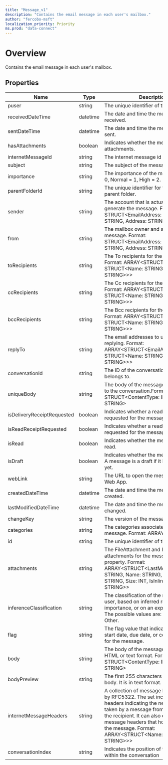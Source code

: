 ```yaml
---
title: "Message_v1"
description: "Contains the email message in each user's mailbox."
author: "fercobo-msft"
localization_priority: Priority
ms.prod: "data-connect"
---
```


# Overview

Contains the email message in each user's mailbox.

## Properties

| Name                       | Type     | Description                                                                                                                                                                                                                                                                                              |
| -------------------------- | -------- | -------------------------------------------------------------------------------------------------------------------------------------------------------------------------------------------------------------------------------------------------------------------------------------------------------- |
| puser                         | string   | The unique identifier of the user.  |
| receivedDateTime           | datetime | The date and time the message was received.                                                                                                                                                                                                                                                              |
| sentDateTime               | datetime | The date and time the message was sent.                                                                                                                                                                                                                                                                  |
| hasAttachments             | boolean  | Indicates whether the message has attachments.                                                                                                                                                                                                                                                           |
| internetMessageId          | string   | The internet message id                                                                                                                                                                                                                                                                                  |
| subject                    | string   | The subject of the message.                                                                                                                                                                                                                                                                              |
| importance                 | string   | The importance of the message: Low = 0, Normal = 1, High = 2.                                                                                                                                                                                                                                            |
| parentFolderId             | string   | The unique identifier for the message's parent folder.                                                                                                                                                                                                                                                   |
| sender                     | string   | The account that is actually used to generate the message. Format: STRUCT<EmailAddress: STRUCT<Name: STRING, Address: STRING>>                                                                                                                                                                           |
| from                       | string   | The mailbox owner and sender of the message. Format: STRUCT<EmailAddress: STRUCT<Name: STRING, Address: STRING>>                                                                                                                                                                                         |
| toRecipients               | string   | The To recipients for the message. Format: ARRAY<STRUCT<EmailAddress: STRUCT<Name: STRING, Address: STRING>>>                                                                                                                                                                                            |
| ccRecipients               | string   | The Cc recipients for the message. Format: ARRAY<STRUCT<EmailAddress: STRUCT<Name: STRING, Address: STRING>>>                                                                                                                                                                                            |
| bccRecipients              | string   | The Bcc recipients for the message. Format: ARRAY<STRUCT<EmailAddress: STRUCT<Name: STRING, Address: STRING>>>                                                                                                                                                                                           |
| replyTo                    | string   | The email addresses to use when replying. Format: ARRAY<STRUCT<EmailAddress: STRUCT<Name: STRING, Address: STRING>>>                                                                                                                                                                                     |
| conversationId             | string   | The ID of the conversation the email belongs to.                                                                                                                                                                                                                                                         |
| uniqueBody                 | string   | The body of the message that is unique to the conversation.Format: STRUCT<ContentType: INT32, Content: STRING>                                                                                                                                                                                           |
| isDeliveryReceiptRequested | boolean  | Indicates whether a read receipt is requested for the message.                                                                                                                                                                                                                                           |
| isReadReceiptRequested     | boolean  | Indicates whether a read receipt is requested for the message.                                                                                                                                                                                                                                           |
| isRead                     | boolean  | Indicates whether the message has been read.                                                                                                                                                                                                                                                             |
| isDraft                    | boolean  | Indicates whether the message is a draft. A message is a draft if it hasn't been sent yet.                                                                                                                                                                                                               |
| webLink                    | string   | The URL to open the message in Outlook Web App.                                                                                                                                                                                                                                                          |
| createdDateTime            | datetime | The date and time the message was created.                                                                                                                                                                                                                                                               |
| lastModifiedDateTime       | datetime | The date and time the message was last changed.                                                                                                                                                                                                                                                          |
| changeKey                  | string   | The version of the message.                                                                                                                                                                                                                                                                              |
| categories                 | string   | The categories associated with the message. Format: ARRAY<STRING>                                                                                                                                                                                                                                        |
| id                         | string   | The unique identifier of the message.                                                                                                                                                                                                                                                                    |
| attachments                | string   | The FileAttachment and ItemAttachment attachments for the message. Navigation property. Format: ARRAY<STRUCT<LastModifiedDateTime: STRING, Name: STRING, ContentType: STRING, Size: INT, IsInline: BOOLEAN, Id: STRING>>                                                                                 |
| inferenceClassification    | string   | The classification of the message for the user, based on inferred relevance or importance, or on an explicit override. The possible values are: Focused or Other.                                                                                                                                        |
| flag                       | string   | The flag value that indicates the status, start date, due date, or completion date for the message.                                                                                                                                                                                                      |
| body                       | string   | The body of the message. It can be in HTML or text format. Format: STRUCT<ContentType: INT32, Content: STRING>                                                                                                                                                                                           |
| bodyPreview                | string   | The first 255 characters of the message body. It is in text format.                                                                                                                                                                                                                                      |
| internetMessageHeaders     | string   | A collection of message headers defined by RFC5322. The set includes message headers indicating the network path taken by a message from the sender to the recipient. It can also contain custom message headers that hold app data for the message. Format: ARRAY<STRUCT<Name: STRING, Value: STRING>>> |
| conversationIndex          | string   | Indicates the position of the message within the conversation                                                                                                                                                                                                                                            |
